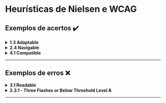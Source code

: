 # Heurísticas de Nielsen e WCAG

## Exemplos de acertos ✔️

<details>
   <summary><b>1.3 Adaptable</b></summary>
    <br>
    O sistema deve mostrar o que está acontecendo em tempo real pro usuário, um exemplo disso é a interface das playlists Youtube, que ficam ao lado direito do vídeo, mostrando qual vídeo da lista estamos assistindo, qual os próximos e quais já foram assistidos para que o usuário tenha uma visibilidade do status do sistema.

<div align="center">
<img src= "../IHC/imagens/youtube.png">
  </div>

</details>

<details>
   <summary><b>2.4 Navigable</b></summary>
    <br>
    O sistema deve permitir que o usuário tenha liberdade para realizar ações que ele deseja, como no caso do Sistema de Aprendizagem da RocketSeat. O usuário aluno poder nevegar em sua home, ir para cursos que está em desenvolvimento, assistir a vídeos com conteúdos voltados para o aprendizado, e também, emitir certificados após a conclusão de seu curso. Essa heurística visa a navegabilidade fácil, rápida e intuitiva por parte do usuário para encontrar o que precisam.

<div align="center">
  <img src = "../IHC/imagens/rocketseat.png"> 
  </div>

</details>

<details>
   <summary><b>4.1 Compatible</b></summary>
    <br>
    Um dos maiores exemplos dessa heurística é o próprio site do Google, onde a inteção principal é realizar uma pesquisa e, portanto, o foco da página vai unicamente para a propria barra de pesquisa. Melhor que deixar o usuário resolver um erro é evitar que ele cometa erros, que, enquanto estamos digitando na barra de pesquisa, ele apresenta algumas sugestões e também corrigindo erros de ortografia caso tenhamos pesquisado algo errado e sugerindo algo que seja mais coerente ao que digitamos. Acrescentando também para a versão Mobile, onde tem a possibilidade de falar no alto falante o que ele precisa pesquisar quando não consegue digitar. Isso é muito válido para idosos com dificuldades de entendimento e analfabetismo e também para pessoas portadoras de necessidades especiais.
    
  <div align="center">
   <img src = "../IHC/imagens/desktop.png">
   <img src = "../IHC/imagens/mobile.jpg">  
  </div>

</details>

---

## Exemplos de erros ❌

<details>
   <summary><b>3.1 Readable</b></summary>
    <br>

<div align="center">
    <img src = "../IHC/imagens/desktop siga.png">
    <img src = "../IHC/imagens/mobile siga.png">
  </div>

> **Observações:** O sistema academico aparenta dificuldades do usuário por não facilitar na leitura de forma confortável e didática para o aluno. Utiliza exageradamente de informações na tela e com textos demasiadamente pequenos, que poderiam estar melhor organizados em um layout que comportaria como tal. Não há a presença de padrões, não há familiaridade do usuário com as funcionalidades disponíveis.

</details>

<details>
   <summary><b>2.3.1 - Three Flashes or Below Threshold Level A</b></summary>
    <br>

<div align="center">
    <img src = "../IHC/imagens/colorido.png">
  </div>

> **Observações:** O site se mostra com muitas cores misturadas, não colaborando para uma harmonia visual do usuário; o texto é ilegível por conta do baixo contraste entre o background e a cor do texto, além de não utilizar uma fonte simples e de fácil legibilidade; elementos piscando e se mexendo em todos os cantos da tela, podendo apresentar riscos de convulsões e confusão mental em alguns usuários.

</details>

---
